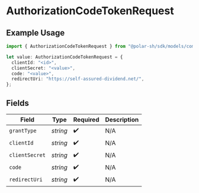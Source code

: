 # AuthorizationCodeTokenRequest

## Example Usage

```typescript
import { AuthorizationCodeTokenRequest } from "@polar-sh/sdk/models/components/authorizationcodetokenrequest.js";

let value: AuthorizationCodeTokenRequest = {
  clientId: "<id>",
  clientSecret: "<value>",
  code: "<value>",
  redirectUri: "https://self-assured-dividend.net/",
};
```

## Fields

| Field              | Type               | Required           | Description        |
| ------------------ | ------------------ | ------------------ | ------------------ |
| `grantType`        | *string*           | :heavy_check_mark: | N/A                |
| `clientId`         | *string*           | :heavy_check_mark: | N/A                |
| `clientSecret`     | *string*           | :heavy_check_mark: | N/A                |
| `code`             | *string*           | :heavy_check_mark: | N/A                |
| `redirectUri`      | *string*           | :heavy_check_mark: | N/A                |